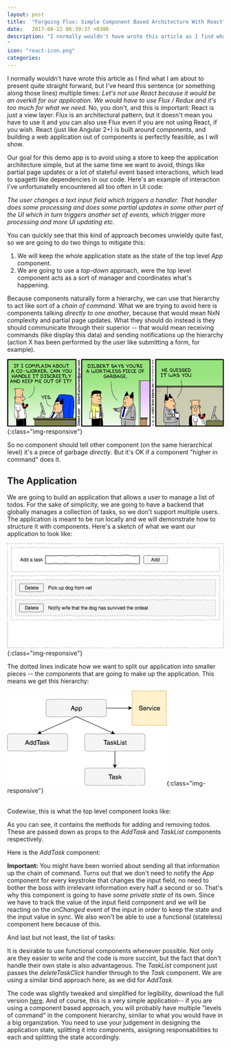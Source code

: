 ```yaml
---
layout: post
title:  "Forgoing Flux: Simple Component Based Architecture With React"
date:   2017-08-22 06:39:37 +0300
description: "I normally wouldn't have wrote this article as I find what I am about to present quite straight forward, but I've heard this sentence (or something along those lines) multiple times: <i>Let's not use React because it would be an overkill for our application. We would have to use Flux / Redux and it's too much for what we need.</i> No, you don't,  and this is important: React is just a view layer. Flux is an architectural pattern, but it doesn't mean you have to use it and you can also use Flux even if you are not using React, if you wish...
"
icon: "react-icon.png"
categories:
---
```


I normally wouldn't have wrote this article as I find what I am about to present quite straight forward, but I've heard this sentence (or something along those lines) multiple times: *Let's not use React because it would be an overkill for our application. We would have to use Flux / Redux and it's too much for what we need.* No, you don't,  and this is important: React is just a view layer. Flux is an architectural pattern, but it doesn't mean you have to use it and you can also use Flux even if you are not using React, if you wish. React (just like Angular 2+) is built around components, and building a web application out of components is perfectly feasible, as I will show.

Our goal for this demo app is to avoid using a store to keep the application architecture simple, but at the same time we want to avoid, things like partial page updates or a lot of stateful event based interactions, which lead to spagetti like dependencies in our code. Here's an example of interaction I've unfortunatelly encountered all too often in UI code:

*The user changes a text input field which triggers a handler. That handler does some processing and does some partial updates in some other part of the UI which in turn triggers another set of events, which trigger more processing and more UI updating etc.* 

You can quickly see that this kind of approach becomes unwieldy quite fast, so we are going to do two things to mitigate this:

1. We will keep the whole application state as the state of the top level *App* component. 
2. We are going to use a *top-down* approach, were the top level component acts as a sort of manager and coordinates what's happening.

Because components naturally form a hierarchy, we can use that hierarchy to act like sort of a *chain of command*. What we are trying to avoid here is components talking *directly to one another*, because that would mean NxN complexity and partial page updates. What they should do instead is they should communicate through their superior -- that would mean receiving commands (like display this data) and sending notifications up the hierarchy (action X has been performed by the user like submitting a form, for example).

![image-title-here](/images/dilbert.jpg){:class="img-responsive"}

So no component should tell other component (on the same hierarchical level) it's a piece of garbage *directly*. But it's OK if a component "higher in command" does it.

## The Application ##

We are going to build an application that allows a user to manage a list of todos. For the sake of simplicity, we are going to have a backend that globally manages a collection of tasks, so we don't support multiple users. The application is meant to be run locally and we will demonstrate how to structure it with components. Here's a sketch of what we want our application to look like:

![image-title-here](/images/sketch.png){:class="img-responsive"}

The dotted lines indicate how we want to split our application into smaller pieces -- the components that are going to make up the application. This means we get this hierarchy:

![image-title-here](/images/hierarchy.png){:class="img-responsive"}

<br/>
Codewise, this is what the top level component looks like:

<script src="https://gist.github.com/toaderflorin/f16af2f7d587cd628e45543b34c0b446.js"></script>

As you can see, it contains the methods for adding and removing todos. These are passed down as props to the *AddTask* and *TaskList* components respectively. 

Here is the *AddTask* component:

<script src="https://gist.github.com/toaderflorin/acf3aa438d747ff6fde2250ba976a897.js"></script>

**Important:** You might have been worried about sending all that information up the chain of command. Turns out that we don't need to notify the *App* component for every keystroke that changes the input field, no need to bother the boss with irrelevant information every half a second or so. That's why this component is going to have *some private state* of its own. Since we have to track the value of the input field component and we will be reacting on the *onChanged* event of the input in order to keep the state and the input value in sync. We also won't be able to use a functional (stateless) component here because of this.

And last but not least, the list of tasks:

<script src="https://gist.github.com/toaderflorin/70e6cbc872f55cf9cfe3fdf546fb1178.js"></script>

It is desirable to use functional components whenever possible. Not only are they easier to write and the code is more succint, but the fact that don't handle their own state is also advantageous. The *TaskList* component just passes the *deleteTaskClick* handler through to the *Task* component. We are using a similar bind approach here, as we did for *AddTask*. 

The code was slightly tweaked and simplified for legibility, download the full version [here](https://github.com/toaderflorin/florintoader). And of course, this is a very simple application-- if you are using a component based approach, you will probably have multiple "levels of command" in the component hierarchy, similar to what you would have in a big organization. You need to use your judgement in designing the application state, splitting it into components, assigning responsabilities to each and splitting the state accordingly.